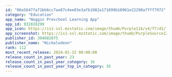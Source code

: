 ```yaml
---
id: "06e5647fa71bb6cc7ae87c4ee03e3afb1082a171699b10961e22290a7fff7972"
category: "Education"
app_name: "Noggin Preschool Learning App"
app_id: 932828299
app_icon: https://is1-ssl.mzstatic.com/image/thumb/Purple116/v4/f7/d1/79/f7d179b5-2af8-65b3-6782-17748a6ba5d5/AppIcon-0-0-1x_U007emarketing-0-7-0-85-220.png/1024x1024bb.png
app_screenshot: https://is1-ssl.mzstatic.com/image/thumb/PurpleSource126/v4/6d/41/3e/6d413e2a-6093-3194-ce9b-ee7f4a32d24f/4658fdce-8e00-4a47-b8ad-bb5ce4334836_iPhone_6.5_-1284_x_2778-1.jpg/1284x2778bb.png
publisher_id: 304682075
publisher_name: "Nickelodeon"
rank: 112
most_recent_release: 2024-01-22 00:00:00
release_count_in_past_year: 23
release_count_in_past_year_category: 16
release_count_in_past_year_top_in_category: 35
---
```

